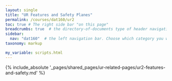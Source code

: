 ```yaml
---
layout: single
title: "UR Features and Safety Planes"
permalink: /courses/dat160/ur2
toc: true # The right side bar "on this page"
breadcrumbs: true  # the directory-of-documents type of header navigation
sidebar:
  nav: "dat160"  # the left navigation bar. Choose which category you want.
taxonomy: markup

my_variable: scripts.html
---
```



{% include_absolute '_pages/shared_pages/ur-related-pages/ur2-features-and-safety.md' %}
